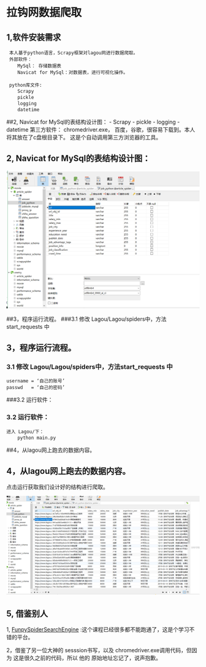 # 拉钩网数据爬取

## 1,软件安装需求
	 本人基于python语言，Scrapy框架对lagou网进行数据爬取。
	 外部软件：
		MySql： 存储数据表
        Navicat for MySql：对数据表，进行可视化操作。

     python库文件:
	    Scrapy
		pickle
		logging
		datetime
##2, Navicat for MySql的表结构设计图：
	    - Scrapy
	    - pickle
	    - logging
	    - datetime
     第三方软件：
        chromedriver.exe， 百度，谷歌，很容易下载到。本人将其放在了c盘根目录下。
	这是个自动调用第三方浏览器的工具。

## 2, Navicat for MySql的表结构设计图：

  ![mysql结构设计图](Lagou/images/sqlStruct.png)

##3，程序运行流程。
###3.1 修改 Lagou/Lagou/spiders中，方法start_requests 中
## 3，程序运行流程。
### 3.1 修改 Lagou/Lagou/spiders中，方法start_requests 中
	username = ‘自己的账号’
	passwd   = ‘自己的密码’
###3.2 运行软件：
### 3.2 运行软件：
	进入 Lagou/下：
		python main.py


##4，从lagou网上跑去的数据内容。
## 4，从lagou网上跑去的数据内容。
   点击运行获取我们设计好的结构进行爬取。

   ![mysql爬取数据后的内容](Lagou/images/sqlStore.png)
   
## 5, 借鉴别人
   1, [FunpySpiderSearchEngine](https://github.com/mtianyan/FunpySpiderSearchEngine) :这个课程已经很多都不能跑通了，这是个学习不错的平台。
   
   2，借鉴了另一位大神的 sesssion书写，以及 chromedriver.exe调用代码，但因为 这是很久之前的代码，所以 他的 原始地址忘记了，说声抱歉。
